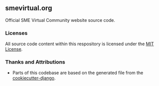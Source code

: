 ## smevirtual.org

Official SME Virtual Community website source code.

### Licenses

All source code content within this respository is licensed under the [MIT License](https://opensource.org/licenses/MIT).

### Thanks and Attributions

* Parts of this codebase are based on the generated file from the
[cookiecutter-django](https://github.com/pydanny/cookiecutter-django).